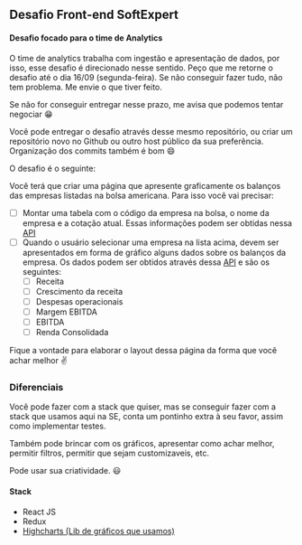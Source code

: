 ## Desafio Front-end SoftExpert

#### Desafio focado para o time de Analytics

O time de analytics trabalha com ingestão e apresentação de dados, por isso, esse desafio é direcionado nesse sentido.
Peço que me retorne o desafio até o dia 16/09 (segunda-feira). Se não conseguir fazer tudo, não tem problema. Me envie o que tiver feito.

Se não for conseguir entregar nesse prazo, me avisa que podemos tentar negociar :grin:

Você pode entregar o desafio através desse mesmo repositório, ou criar um repositório novo no Github ou outro host público da sua preferência. Organização dos commits também é bom :smile:

O desafio é o seguinte:

Você terá que criar uma página que apresente graficamente os balanços das empresas listadas na bolsa americana.
Para isso você vai precisar:

- [ ] Montar uma tabela com o código da empresa na bolsa, o nome da empresa e a cotação atual. Essas informações podem ser obtidas nessa [API](https://financialmodelingprep.com/developer/docs/#Symbols-List)
- [ ] Quando o usuário selecionar uma empresa na lista acima, devem ser apresentados em forma de gráfico alguns dados sobre os balanços da empresa. Os dados podem ser obtidos através dessa [API](https://financialmodelingprep.com/developer/docs/#Company-Financial-Statements) e são os seguintes:
  - [ ] Receita
  - [ ] Crescimento da receita
  - [ ] Despesas operacionais
  - [ ] Margem EBITDA
  - [ ] EBITDA
  - [ ] Renda Consolidada

Fique a vontade para elaborar o layout dessa página da forma que você achar melhor :v:

### Diferenciais

Você pode fazer com a stack que quiser, mas se conseguir fazer com a stack que usamos aqui na SE, conta um pontinho extra à seu favor, assim como implementar testes.

Também pode brincar com os gráficos, apresentar como achar melhor, permitir filtros, permitir que sejam customizaveis, etc.

Pode usar sua criatividade. :smiley:

#### Stack

- React JS
- Redux
- [Highcharts (Lib de gráficos que usamos)](https://www.highcharts.com "Highcharts")
